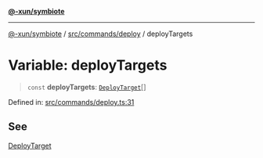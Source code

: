 [**@-xun/symbiote**](../../../../README.md)

***

[@-xun/symbiote](../../../../README.md) / [src/commands/deploy](../README.md) / deployTargets

# Variable: deployTargets

> `const` **deployTargets**: [`DeployTarget`](../enumerations/DeployTarget.md)[]

Defined in: [src/commands/deploy.ts:31](https://github.com/Xunnamius/symbiote/blob/c3eb624b24481297d928007f103c9d2138e49cb7/src/commands/deploy.ts#L31)

## See

[DeployTarget](../enumerations/DeployTarget.md)
